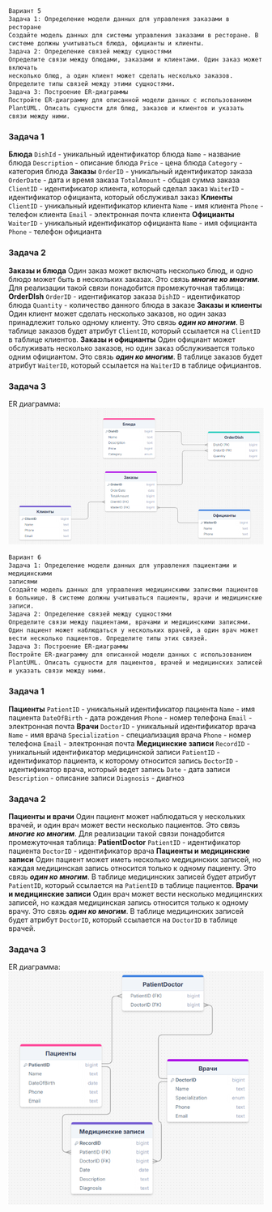 ```
Вариант 5
Задача 1: Определение модели данных для управления заказами в ресторане
Создайте модель данных для системы управления заказами в ресторане. В системе должны учитываться блюда, официанты и клиенты.
Задача 2: Определение связей между сущностями
Определите связи между блюдами, заказами и клиентами. Один заказ может включать
несколько блюд, а один клиент может сделать несколько заказов. Определите типы связей между этими сущностями.
Задача 3: Построение ER-диаграммы
Постройте ER-диаграмму для описанной модели данных с использованием PlantUML. Описать сущности для блюд, заказов и клиентов и указать связи между ними.
```
### Задача 1
**Блюда**
	`DishId` - уникальный идентификатор блюда
	`Name` - название блюда
	`Description` - описание блюда
	`Price` - цена блюда
	`Category` - категория блюда
**Заказы**
	`OrderID` - уникальный идентификатор заказа
	`OrderDate` - дата и время заказа
	`TotalAmount` - общая сумма заказа
	`ClientID` - идентификатор клиента, который сделал заказ
	`WaiterID` - идентификатор официанта, который обслуживал заказ
**Клиенты**
	`ClientID` - уникальный идентификатор клиента
	`Name` - имя клиента
	`Phone` - телефон клиента
	`Email` - электронная почта клиента
**Официанты**
	`WaiterID` - уникальный идентификатор официанта
	`Name` - имя официанта
	`Phone` - телефон официанта
### Задача 2
**Заказы и блюда**
	Один заказ может включать несколько блюд, и одно блюдо может быть в нескольких заказах. Это связь ***многие ко многим***. Для реализации такой связи понадобится промежуточная таблица:
	**OrderDIsh**
		`OrderID` - идентификатор заказа
		`DishID` - идентификатор блюда
		`Quantity` - количество данного блюда в заказе
**Заказы и клиенты**
	Один клиент может сделать несколько заказов, но один заказ принадлежит только одному клиенту. Это связь ***один ко многим***. В таблице заказов будет атрибут `ClientID`, который ссылается на `ClientID` в таблице клиентов.
**Заказы и официанты**
	Один официант может обслуживать несколько заказов, но один заказ обслуживается только одним официантом. Это связь ***один ко многим***. В таблице заказов будет атрибут `WaiterID`, который ссылается на `WaiterID` в таблице официантов.
### Задача 3
ER диаграмма:
![](static/Screenshot1.png)

```
Вариант 6
Задача 1: Определение модели данных для управления пациентами и медицинскими
записями
Создайте модель данных для управления медицинскими записями пациентов в больнице. В системе должны учитываться пациенты, врачи и медицинские записи.
Задача 2: Определение связей между сущностями
Определите связи между пациентами, врачами и медицинскими записями. Один пациент может наблюдаться у нескольких врачей, а один врач может вести несколько пациентов. Определите типы этих связей.
Задача 3: Построение ER-диаграммы
Постройте ER-диаграмму для описанной модели данных с использованием PlantUML. Описать сущности для пациентов, врачей и медицинских записей и указать связи между ними.
```
### Задача 1
**Пациенты**
	`PatientID` - уникальный идентификатор пациента
	`Name` - имя пациента
	`DateOfBirth` - дата рождения
	`Phone` - номер телефона
	`Email` - электронная почта
**Врачи**
	`DoctorID` - уникальный идентификатор врача
	`Name` - имя врача
	`Specialization` - специализация врача
	`Phone` - номер телефона
	`Email` - электронная почта
**Медицинские записи**
	`RecordID` - уникальный идентификатор медицинской записи
	`PatientID` - идентификатор пациента, к которому относится запись
	`DoctorID` - идентификатор врача, который ведет запись
	`Date` - дата записи
	`Description` - описание записи
	`Diagnosis` - диагноз
### Задача 2
**Пациенты и врачи**
	Один пациент может наблюдаться у нескольких врачей, и один врач может вести несколько пациентов. Это связь ***многие ко многим***. Для реализации такой связи понадобится промежуточная таблица:
	**PatientDoctor**
		`PatientID` - идентификатор пациента
		`DoctorID` - идентификатор врача
**Пациенты и медицинские записи**
	Один пациент может иметь несколько медицинских записей, но каждая медицинская запись относится только к одному пациенту. Это связь ***один ко многим***. В таблице медицинских записей будет атрибут `PatientID`, который ссылается на `PatientID` в таблице пациентов.
**Врачи и медицинские записи**
	Один врач может вести несколько медицинских записей, но каждая медицинская запись относится только к одному врачу. Это связь ***один ко многим***. В таблице медицинских записей будет атрибут `DoctorID`, который ссылается на `DoctorID` в таблице врачей.
### Задача 3
ER диаграмма:
![](static/Screenshot2.png)
